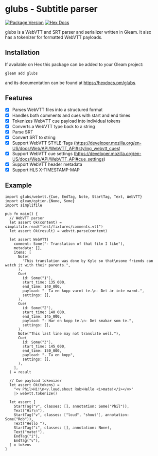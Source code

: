 # glubs - Subtitle parser

[![Package Version](https://img.shields.io/hexpm/v/glubs)](https://hex.pm/packages/glubs)
[![Hex Docs](https://img.shields.io/badge/hex-docs-ffaff3)](https://hexdocs.pm/glubs/)

glubs is a WebVTT and SRT parser and serializer written in Gleam.
It also has a tokenizer for formatted WebVTT payloads.

## Installation

If available on Hex this package can be added to your Gleam project:

```sh
gleam add glubs
```

and its documentation can be found at <https://hexdocs.pm/glubs>.

## Features

* [x] Parses WebVTT files into a structured format
* [x] Handles both comments and cues with start and end times
* [x] Tokenizes WebVTT cue payload into individual tokens
* [x] Converts a WebVTT type back to a string
* [x] Parse SRT
* [x] Convert SRT to string
* [x] Support WebVTT STYLE-Tags (https://developer.mozilla.org/en-US/docs/Web/API/WebVTT_API#styling_webvtt_cues)
* [x] Support WebVTT cue settings (https://developer.mozilla.org/en-US/docs/Web/API/WebVTT_API#cue_settings)
* [x] Support WebVTT header metadata
* [x] Support HLS X-TIMESTAMP-MAP

## Example

```gleam
import glubs/webvtt.{Cue, EndTag, Note, StartTag, Text, WebVTT}
import gleam/option.{None, Some}
import simplifile

pub fn main() {
  // WebVTT parser
  let assert Ok(content) = simplifile.read("test/fixtures/comments.vtt")
  let assert Ok(result) = webvtt.parse(content)

  let assert WebVTT(
    comment: Some("- Translation of that film I like"),
    metadata: [],
    items: [
      Note(
        "This translation was done by Kyle so that\nsome friends can watch it with their parents.",
      ),
      Cue(
        id: Some("1"),
        start_time: 135_000,
        end_time: 140_000,
        payload: "- Ta en kopp varmt te.\n- Det är inte varmt.",
        settings: [],
      ),
      Cue(
        id: Some("2"),
        start_time: 140_000,
        end_time: 145_000,
        payload: "- Har en kopp te.\n- Det smakar som te.",
        settings: [],
      ),
      Note("This last line may not translate well."),
      Cue(
        id: Some("3"),
        start_time: 145_000,
        end_time: 150_000,
        payload: "- Ta en kopp",
        settings: [],
      ),
    ],
  ) = result

  // Cue payload tokenizer
  let assert Ok(tokens) =
    "<v Phil>Hi!\n<v.loud.shout Rob>Hello <i>mate!</i></v>"
    |> webvtt.tokenize()

  let assert [
    StartTag("v", classes: [], annotation: Some("Phil")),
    Text("Hi!\n"),
    StartTag("v", classes: ["loud", "shout"], annotation: Some("Rob")),
    Text("Hello "),
    StartTag("i", classes: [], annotation: None),
    Text("mate!"),
    EndTag("i"),
    EndTag("v"),
  ] = tokens
}
```
